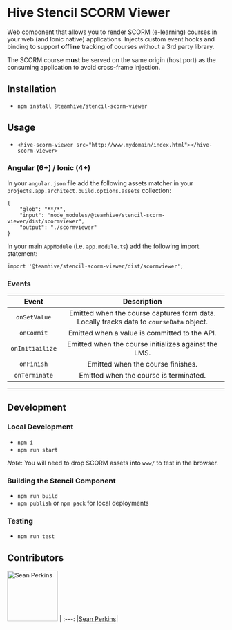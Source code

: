 # Hive Stencil SCORM Viewer
Web component that allows you to render SCORM (e-learning) courses in your web (and Ionic native) applications. Injects custom event hooks and binding to support **offline** tracking of courses without a 3rd party library.

The SCORM course __must__ be served on the same origin (host:port) as the consuming application to avoid cross-frame injection.

## Installation
- `npm install @teamhive/stencil-scorm-viewer`

## Usage
- `<hive-scorm-viewer src="http://www.mydomain/index.html"></hive-scorm-viewer>`

### Angular (6+) / Ionic (4+)
In your `angular.json` file add the following assets matcher in your `projects.app.architect.build.options.assets` collection:
```
{
    "glob": "**/*",
    "input": "node_modules/@teamhive/stencil-scorm-viewer/dist/scormviewer",
    "output": "./scormviewer"
}
```

In your main `AppModule` (i.e. `app.module.ts`) add the following import statement:

```
import '@teamhive/stencil-scorm-viewer/dist/scormviewer';
```

### Events
|Event|Description|
:---:|:---:
|`onSetValue`|Emitted when the course captures form data. Locally tracks data to `courseData` object.|
|`onCommit`|Emitted when a value is committed to the API.|
|`onInitiailize`|Emitted when the course initializes against the LMS.|
|`onFinish`|Emitted when the course finishes.|
|`onTerminate`|Emitted when the course is terminated.|

---

## Development

### Local Development

- `npm i`
- `npm run start`

_Note_: You will need to drop SCORM assets into `www/` to test in the browser.

### Building the Stencil Component

- `npm run build`
- `npm publish` or `npm pack` for local deployments

### Testing
- `npm run test`

## Contributors

[<img alt="Sean Perkins" src="https://avatars1.githubusercontent.com/u/13732623?v=4&s=117" width="117">](https://github.com/sean-perkins) |
:---:
|[Sean Perkins](https://github.com/sean-perkins)|
